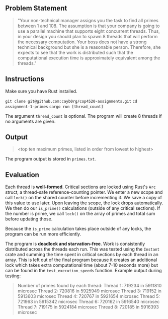 ## Problem Statement
> "Your non-technical manager assigns you the task to find all primes between 1 and 108. The assumption is that your company is going to use a parallel machine that supports eight concurrent threads. Thus, in your design you should plan to spawn 8 threads that will perform the necessary computation. Your boss does not have a strong technical background but she is a reasonable person. Therefore, she expects to see that the work is distributed such that the computational execution time is approximately equivalent among the threads."

## Instructions
Make sure you have Rust installed.

`git clone git@github.com:cayb0rg/cop4520-assignments.git`
`cd assignment-1-primes`
`cargo run [thread_count]`

The argument `thread_count` is optional. The program will create 8 threads if no arguments are given.

## Output
> <execution time> <total number of primes found> <sum of all primes found>
> <top ten maximum primes, listed in order from lowest to highest>

The program output is stored in `primes.txt`.

## Evaluation
Each thread is **well-formed**. Critical sections are locked using Rust's `Arc` struct, a thread-safe reference-counting pointer. We enter a new scope and call `lock()` on the shared counter before incrementing it. We save a copy of this value to use later. Upon leaving the scope, the lock drops automatically. We then do our `is_prime()` calculations (outside of any critical sections). If the number is prime, we call `lock()` on the array of primes and total sum before updating those.

Because the `is_prime` calculation takes place outside of any locks, the program can be run more efficiently.

The program is **deadlock and starvation-free**. Work is consistently distributed across the threads each run. This was tested using the `Instant` crate and summing the time spent in critical sections by each thread in an array. This is left out of the final program because it creates an additional lock which takes extra computational time (about 7-10 seconds more) but can be found in the `test_execution_speeds` function. Example output during testing:

> Number of primes found by each thread:
> Thread 1: 719234 in 5911810 microsec
> Thread 2: 720816 in 5925949 microsec
> Thread 3: 719152 in 5913603 microsec
> Thread 4: 720767 in 5921654 microsec
> Thread 5: 721963 in 5915342 microsec
> Thread 6: 720162 in 5916540 microsec
> Thread 7: 719175 in 5924184 microsec
> Thread 8: 720185 in 5916393 microsec
